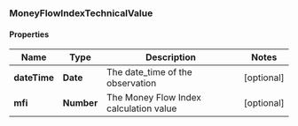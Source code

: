 ### MoneyFlowIndexTechnicalValue

#### Properties
Name | Type | Description | Notes
------------ | ------------- | ------------- | -------------
**dateTime** | **Date** | The date_time of the observation | [optional] 
**mfi** | **Number** | The Money Flow Index calculation value | [optional] 



